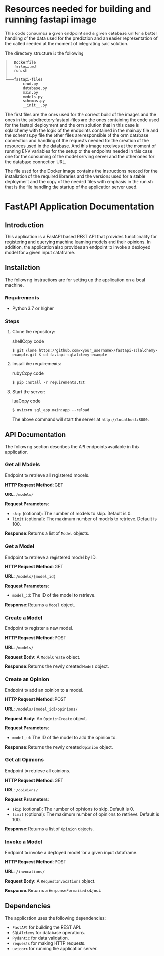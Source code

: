 # Resources needed for building and running fastapi image

This code consumes a given endpoint and a given database url for a better handling of the data used for the prediction and an easier representation of the called needed at the moment of integrating said solution.

The directory structure is the following

```
│   Dockerfile
│   fastapi.md
│   run.sh
│
└───fastapi-files
        crud.py
        database.py
        main.py
        models.py
        schemas.py
        __init__.py
```

The first files are the ones used for the correct build of the images and the ones in the subdirectory fastapi-files are the ones containing the code used for the fastapi deployment and the orm solution that in this case is sqlalchemy with the logic of the endpoints contained in the main.py file and the schemas.py file the other files are responsible of the orm database connection and handling of the requests needed for the creation of the resources used in the database. And this image receives at the moment of running ENV variables for the setup of the endpoints needed in this case one for the consuming of the model serving server and the other ones for the database connection URL.

The file used for the Docker image contains the instructions needed for the installation of the required libraries and the versions used for a stable deployment and the copy of the needed files with emphasis in the run.sh that is the file handling the startup of the application server used.

FastAPI Application Documentation
=================================

Introduction
------------

This application is a FastAPI based REST API that provides functionality for registering and querying machine learning models and their opinions. In addition, the application also provides an endpoint to invoke a deployed model for a given input dataframe.

Installation
------------

The following instructions are for setting up the application on a local machine.

### Requirements

*   Python 3.7 or higher

### Steps

1.  Clone the repository:
    
    shellCopy code
    
    `$ git clone https://github.com/<your_username>/fastapi-sqlalchemy-example.git $ cd fastapi-sqlalchemy-example`
    
2.  Install the requirements:
    
    rubyCopy code
    
    `$ pip install -r requirements.txt`
    
3.  Start the server:
    
    luaCopy code
    
    `$ uvicorn sql_app.main:app --reload`
    
    The above command will start the server at `http://localhost:8000`.
    

API Documentation
-----------------

The following section describes the API endpoints available in this application.

### Get all Models

Endpoint to retrieve all registered models.

**HTTP Request Method**: GET

**URL**: `/models/`

**Request Parameters**:

*   `skip` (optional): The number of models to skip. Default is 0.
*   `limit` (optional): The maximum number of models to retrieve. Default is 100.

**Response**: Returns a list of `Model` objects.

### Get a Model

Endpoint to retrieve a registered model by ID.

**HTTP Request Method**: GET

**URL**: `/models/{model_id}`

**Request Parameters**:

*   `model_id`: The ID of the model to retrieve.

**Response**: Returns a `Model` object.

### Create a Model

Endpoint to register a new model.

**HTTP Request Method**: POST

**URL**: `/models/`

**Request Body**: A `ModelCreate` object.

**Response**: Returns the newly created `Model` object.

### Create an Opinion

Endpoint to add an opinion to a model.

**HTTP Request Method**: POST

**URL**: `/models/{model_id}/opinions/`

**Request Body**: An `OpinionCreate` object.

**Request Parameters**:

*   `model_id`: The ID of the model to add the opinion to.

**Response**: Returns the newly created `Opinion` object.

### Get all Opinions

Endpoint to retrieve all opinions.

**HTTP Request Method**: GET

**URL**: `/opinions/`

**Request Parameters**:

*   `skip` (optional): The number of opinions to skip. Default is 0.
*   `limit` (optional): The maximum number of opinions to retrieve. Default is 100.

**Response**: Returns a list of `Opinion` objects.

### Invoke a Model

Endpoint to invoke a deployed model for a given input dataframe.

**HTTP Request Method**: POST

**URL**: `/invocations/`

**Request Body**: A `RequestInvocations` object.

**Response**: Returns a `ResponseFormatted` object.

Dependencies
------------

The application uses the following dependencies:

*   `FastAPI` for building the REST API.
*   `SQLAlchemy` for database operations.
*   `Pydantic` for data validation.
*   `requests` for making HTTP requests.
*   `uvicorn` for running the application server.
